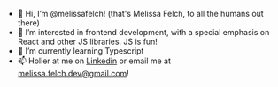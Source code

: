 - 👋 Hi, I’m @melissafelch! (that's Melissa Felch, to all the humans out there)
- 👀 I’m interested in frontend development, with a special emphasis on React and other JS libraries. JS is fun!
- 🌱 I’m currently learning Typescript
- 📫 Holler at me on [Linkedin](https://www.linkedin.com/in/melissa-felch-490623196) or email me at melissa.felch.dev@gmail.com!

<!---
melissafelch/melissafelch is a ✨ special ✨ repository because its `README.md` (this file) appears on your GitHub profile.
You can click the Preview link to take a look at your changes.
--->

